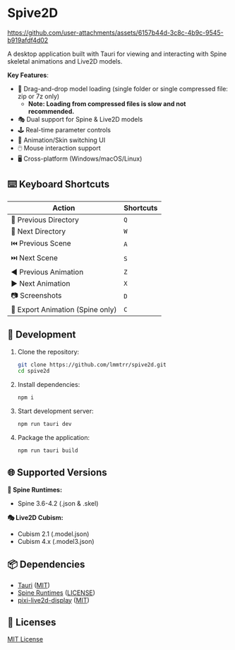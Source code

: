 # Spive2D

https://github.com/user-attachments/assets/6157b44d-3c8c-4b9c-9545-b919afdf4d02

A desktop application built with Tauri for viewing and interacting with Spine skeletal animations and Live2D models.

**Key Features**:

- 📂 Drag-and-drop model loading (single folder or single compressed file: zip or 7z only)
  - **Note: Loading from compressed files is slow and not recommended.**
- 🎭 Dual support for Spine & Live2D models
- 🕹️ Real-time parameter controls
- 🎨 Animation/Skin switching UI
- 🖱️ Mouse interaction support
- 🖥️ Cross-platform (Windows/macOS/Linux)

## ⌨️ Keyboard Shortcuts

| Action                           | Shortcuts |
| -------------------------------- | --------- |
| 📂 Previous Directory            | `Q`       |
| 📁 Next Directory                | `W`       |
| ⏮️ Previous Scene                | `A`       |
| ⏭️ Next Scene                    | `S`       |
| ◀️ Previous Animation            | `Z`       |
| ▶️ Next Animation                | `X`       |
| 📷 Screenshots                   | `D`       |
| 💾 Export Animation (Spine only) | `C`       |

## 🚀 Development

1. Clone the repository:

   ```bash
   git clone https://github.com/lmmtrr/spive2d.git
   cd spive2d
   ```

2. Install dependencies:

   ```bash
   npm i
   ```

3. Start development server:

   ```bash
   npm run tauri dev
   ```

4. Package the application:

   ```bash
   npm run tauri build
   ```

## 🌐 Supported Versions

**🦴 Spine Runtimes:**

- Spine 3.6-4.2 (.json & .skel)

**🎭 Live2D Cubism:**

- Cubism 2.1 (.model.json)
- Cubism 4.x (.model3.json)

## 📦 Dependencies

- [Tauri](https://github.com/tauri-apps/tauri) ([MIT](https://github.com/tauri-apps/tauri/blob/dev/LICENSE_MIT))
- [Spine Runtimes](https://github.com/EsotericSoftware/spine-runtimes) ([LICENSE](https://github.com/EsotericSoftware/spine-runtimes/blob/master/LICENSE))
- [pixi-live2d-display](https://github.com/guansss/pixi-live2d-display) ([MIT](https://github.com/guansss/pixi-live2d-display/blob/master/LICENSE))

## 📄 Licenses

[MIT License](https://github.com/lmmtrr/spive2d/blob/main/LICENSE)
